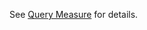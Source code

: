 <!-- CapabilityStatement-MeasureSource-QueryMeasure-API-Pull-Questionnaire-intro.md {% comment %}
*********************************************************************************************************
*                                    WARNING: DO NOT EDIT THIS FILE                                     *
*                                                                                                       *
* This file is generated by SUSHI. Any edits you make to this file will be overwritten.                 *
*                                                                                                       *
* To change the contents of this file, edit the original source file at:                                *
* ig-data\input\includes\CapabilityStatement-MeasureSource-QueryMeasure-API-Pull-Questionnaire-intro.md *
*********************************************************************************************************
{% endcomment %} -->
See <a href='transaction-1.html'>Query Measure</a> for details.